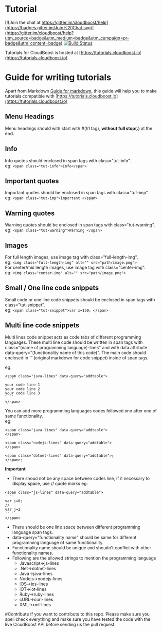 # Tutorial

[![Join the chat at https://gitter.im/cloudboost/help](https://badges.gitter.im/Join%20Chat.svg)](https://gitter.im/cloudboost/help?utm_source=badge&utm_medium=badge&utm_campaign=pr-badge&utm_content=badge) [![Build Status](http://cbjenkins.cloudapp.net:8080/buildStatus/icon?job=CbTutorial)](http://cbjenkins.cloudapp.net:8080/job/CbTutorial/)


Tutorials for CloudBoost is hosted at [https://tutorials.cloudboost.io](https://tutorials.cloudboost.io)

# Guide for writing tutorials

Apart from Markdown [Guide for markdown](https://guides.github.com/features/mastering-markdown), this guide will help you to make tutorials compatible with [https://tutorials.cloudboost.io](https://tutorials.cloudboost.io)


## Menu Headings
Menu headings should with start with #(h1 tag), **without full stop(.)** at the end.

## Info
Info quotes should enclosed in span tags with class="tut-info".</br>
eg: ```<span class="tut-info">Info</span>```

## Important quotes
Important quotes should be enclosed in span tags with class="tut-imp".</br>
eg: ```<span class="tut-imp">important </span>```

## Warning quotes
Warning quotes should be enclosed in span tags with class="tut-warning".</br>
eg: ```<span class="tut-warning">Warning </span>```

## Images
For full length images, use image tag with class="full-length-img".</br>
eg: ```<img class="full-length-img" alt="" src="path/image.png">```
</br>
For center/mid length images, use image tag with class="center-img".</br>
eg: ```<img class="center-img" alt="" src="path/image.png">```

## Small / One line code snippets
Small code or one line code snippets should be enclosed in span tags with class="tut-snippet".</br>
eg: ```<span class="tut-snippet">var x=150; </span>```

## Multi line code snippets
Multi lines code snippet acts as code tabs of different programming languages. These multi line code should be written in span tags with class="(name of programming language)-lines" and with data attribute data-query="(functionality name of this code)". The main code should enclosed in ```(original markdown for code snippet) inside of span tags.

eg: 
```
<span class="java-lines" data-query="addtable">
`` `
your code line 1
your code line 2
your code line 3
` ``
</span>
```

You can add more programming languages codes followed one after one of same functionality.</br>
eg:

```
<span class="java-lines" data-query="addtable">
</span>
    
<span class="nodejs-lines" data-query="addtable">
</span>
    
<span class="dotnet-lines" data-query="addtable">;
</span>;
```

**Important**
* There shoud not be any space between codes line, if it necessary to display space, use // quote marks
eg:
```
<span class="js-lines" data-query="addtable">
` ``
var i=0;
//
var j=2
`` `
</span>
```
* There should be one line space between different programming language span tags.
* data-query="functionality name" should be same for different programming language of same functionality.
* Functionality name should be unique and shoudn't conflict with other functionality names.
* Following are the allowed strings to mention the programming language
  * Javascript->js-lines
  * .Net->dotnet-lines
  * Java->java-lines
  * Nodejs->nodejs-lines
  * IOS->ios-lines
  * IOT->iot-lines
  * Ruby->ruby-lines
  * cURL->curl-lines
  * XML->xml-lines

#Contribute
If you want to contribute to this repo. Please make sure you spell check everything and make sure you have tested the code with the live CloudBoost API before sending us the pull request.

